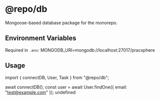 # @repo/db

Mongoose-based database package for the monorepo.

## Environment Variables

Required in `.env`:
MONGODB_URI=mongodb://localhost:27017/pracsphere
## Usage

import { connectDB, User, Task } from "@repo/db";

await connectDB();
const user = await User.findOne({ email: "test@example.com" });
undefined